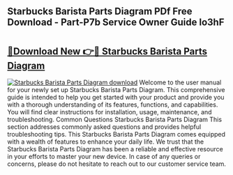## Starbucks Barista Parts Diagram PDf Free Download - Part-P7b Service Owner Guide lo3hF

# <h2><a href="http://dfj42a.blite.top/?on=Starbucks+Barista+Parts+Diagram">🔗Download New 👉🔴 Starbucks Barista Parts Diagram</a></h2>

[![Starbucks Barista Parts Diagram download](https://i.imgur.com/lujVjoI.png)](http://dfj42a.blite.top/?on=Starbucks+Barista+Parts+Diagram)
Welcome to the user manual for your newly set up Starbucks Barista Parts Diagram. This comprehensive guide is intended to help you get started with your product and provide you with a thorough understanding of its features, functions, and capabilities. You will find clear instructions for installation, usage, maintenance, and troubleshooting. Common Questions Starbucks Barista Parts Diagram This section addresses commonly asked questions and provides helpful troubleshooting tips. This Starbucks Barista Parts Diagram comes equipped with a wealth of features to enhance your daily life. We trust that the Starbucks Barista Parts Diagram has been a reliable and effective resource in your efforts to master your new device. In case of any queries or concerns, please do not hesitate to reach out to our customer service team.
